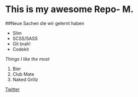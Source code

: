 This is my awesome Repo- M.
===========================

##Neue Sachen die wir gelernt haben

- Slim
- SCSS/SASS
- Git brah!
- Codekit

_Things I like the most_

1. Bier
2. Club Mate
3. Naked Grillz

[Twitter](https://twitter.com/)
